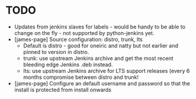 TODO
====

* Updates from jenkins slaves for labels - would be handy to be able to change
  on the fly - not supported by python-jenkins yet.
* [james-page] Source configuration: distro, trunk, lts
  - Default is distro - good for oneiric and natty but not earlier and pinned
    to version in distro.
  - trunk: use upstream Jenkins archive and get the most recent bleeding 
    edge Jenkins .deb instead.
  - lts: use upstream Jenkins archive for LTS support releases (every 6 months
    compromise between distro and trunk!
* [james-page] Configure an default username and password so that the install is protected
  from install onwards
